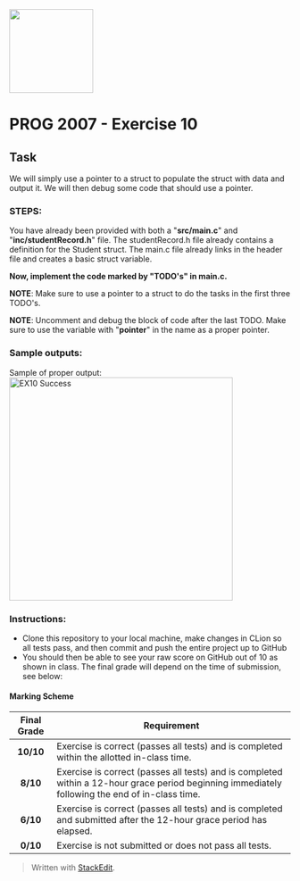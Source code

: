 <img width="150px" src="https://www.nscc.ca/img/aboutnscc/visual-identity-guidelines/artwork/nscc-jpeg.jpg" >

# PROG 2007 - Exercise 10

## Task

We will simply use a pointer to a struct to populate the struct with data and output it. We will then debug some code that should use a pointer.

### STEPS:
You have already been provided with both a "**src/main.c**" and "**inc/studentRecord.h**" file. The studentRecord.h file already contains a definition for the Student struct. The main.c file already links in the header file and creates a basic struct variable.

**Now, implement the code marked by "TODO's" in main.c.**

**NOTE**: Make sure to use a pointer to a struct to do the tasks in the first three TODO's.

**NOTE**: Uncomment and debug the block of code after the last TODO. Make sure to use the variable with "**pointer**" in the name as a proper pointer.

### Sample outputs:

Sample of proper output:  
<img width="400px" src="https://prog2007.netlify.app/ex10-success.png" alt="EX10 Success">

### Instructions:
-   Clone this repository to your local machine, make changes in CLion so all tests pass, and then commit and push the entire project up to GitHub
-   You should then be able to see your raw score on GitHub out of 10 as shown in class. The final grade will depend on the time of submission, see below:

#### Marking Scheme
Final Grade | Requirement
:---: | ---
|**10/10** | Exercise is correct (passes all tests) and is completed within the allotted in-class time.
|**8/10** | Exercise is correct (passes all tests) and is completed within a 12-hour grace period beginning immediately following the end of in-class time.
|**6/10** | Exercise is correct (passes all tests) and is completed and submitted after the 12-hour grace period has elapsed.
|**0/10** | Exercise is not submitted or does not pass all tests.

> Written with [StackEdit](https://stackedit.io/).